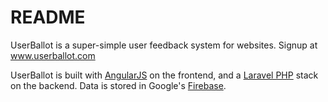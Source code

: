 README
======
UserBallot is a super-simple user feedback system for websites. Signup at www.userballot.com

UserBallot is built with [AngularJS](https://angularjs.org/) on the frontend, and a [Laravel PHP](http://laravel.com/) stack on the backend. Data is stored in Google's [Firebase](https://www.firebase.com/).
